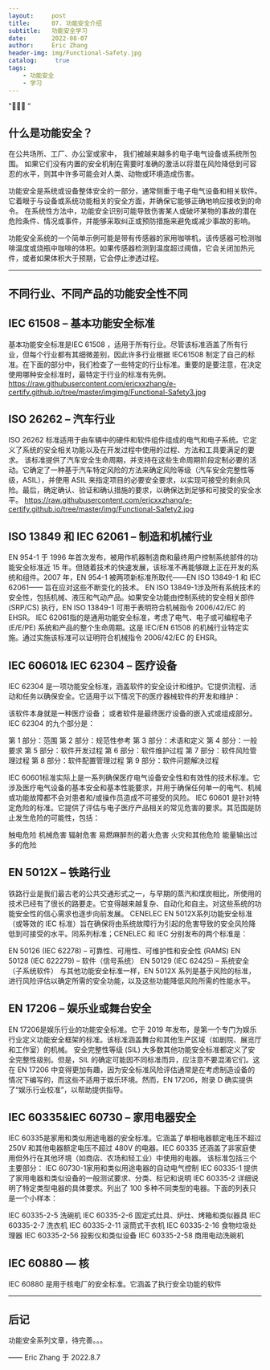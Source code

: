 ```yaml
---
layout:     post
title:      07. 功能安全介绍
subtitle:   功能安全学习
date:       2022-08-07
author:     Eric Zhang
header-img: img/Functional-Safety.jpg
catalog: 	 true
tags:
    - 功能安全
    - 学习
---
```

"🙉🙉🙉 ”


## 什么是功能安全？ 

在公共场所、工厂、办公室或家中， 我们被越来越多的电子电气设备或系统所包围。 如果它们没有内置的安全机制在需要时准确的激活以将潜在风险降低到可容忍的水平，则其中许多可能会对人类、动物或环境造成伤害。

功能安全是系统或设备整体安全的一部分，通常侧重于电子电气设备和相关软件。 它着眼于与设备或系统功能相关的安全方面，并确保它能够正确地响应接收到的命令。 在系统性方法中，功能安全识别可能导致伤害某人或破坏某物的事故的潜在危险条件、情况或事件，并能够采取纠正或预防措施来避免或减少事故的影响。

功能安全系统的一个简单示例可能是带有传感器的家用咖啡机，该传感器可检测咖啡温度或烧瓶中咖啡的体积。如果传感器检测到温度超过阈值，它会关闭加热元件，或者如果体积大于预期，它会停止渗透过程。

---


## 不同行业、不同产品的功能安全性不同
## IEC 61508 – 基本功能安全标准

基本功能安全标准是IEC 61508 ，适用于所有行业。尽管该标准涵盖了所有行业，但每个行业都有其细微差别，因此许多行业根据 IEC61508 制定了自己的标准。在下面的部分中，我们检查了一些特定的行业标准。重要的是要注意，在决定使用哪种安全标准时，最特定于行业的标准有先例。
https://raw.githubusercontent.com/ericxxzhang/e-certify.github.io/tree/master/imgimg/Functional-Safety3.jpg

## ISO 26262 – 汽车行业
ISO 26262 标准适用于由车辆中的硬件和软件组件组成的电气和电子系统。它定义了系统的安全相关功能以及在开发过程中使用的过程、方法和工具要满足的要求。
该标准提供了汽车安全生命周期，并支持在这些生命周期阶段定制必要的活动。它确定了一种基于汽车特定风险的方法来确定风险等级（汽车安全完整性等级，ASIL），并使用 ASIL 来指定项目的必要安全要求，以实现可接受的剩余风险。最后，确定确认、验证和确认措施的要求，以确保达到足够和可接受的安全水平。
https://raw.githubusercontent.com/ericxxzhang/e-certify.github.io/tree/master/img/Functional-Safety2.jpg

## ISO 13849 和 IEC 62061 – 制造和机械行业
EN 954-1 于 1996 年首次发布，被用作机器制造商和最终用户控制系统部件的功能安全标准近 15 年。但随着技术的快速发展，该标准不再能够跟上正在开发的系统和组件。2007 年，EN 954-1 被两项新标准所取代——EN ISO 13849-1 和 IEC 62061—— 旨在应对这些不断变化的技术。
EN ISO 13849-1涉及所有系统技术的安全性，包括机械、液压和气动产品。如果安全功能由控制系统的安全相关部件 (SRP/CS) 执行，EN ISO 13849-1 可用于表明符合机械指令 2006/42/EC 的 EHSR。
IEC 62061指的是通用功能安全标准，考虑了电气、电子或可编程电子 (E/E/PE) 系统和产品的整个生命周期。这是 IEC/EN 61508 的机械行业特定实施。通过实施该标准可以证明符合机械指令 2006/42/EC 的 EHSR。



## IEC 60601& IEC 62304 – 医疗设备
IEC 62304 是一项功能安全标准，涵盖软件的安全设计和维护。它提供流程、活动和任务以确保安全。它适用于以下情况下的医疗器械软件的开发和维护：

该软件本身就是一种医疗设备；
或者软件是最终医疗设备的嵌入式或组成部分。
IEC 62304 的九个部分是：

第 1 部分：范围
第 2 部分：规范性参考
第 3 部分：术语和定义
第 4 部分：一般要求
第 5 部分：软件开发过程
第 6 部分：软件维护过程
第 7 部分：软件风险管理过程
第 8 部分：软件配置管理过程
第 9 部分：软件问题解决过程

IEC 60601标准实际上是一系列确保医疗电气设备安全性和有效性的技术标准。它涉及医疗电气设备的基本安全和基本性能要求，并用于确保任何单一的电气、机械或功能故障都不会对患者和/或操作员造成不可接受的风险。
IEC 60601 是针对特定危险的标准。它提供了评估与电子医疗产品相关的常见危害的要求。其范围是防止发生危险的可能性，包括：

触电危险
机械危害
辐射危害
易燃麻醉剂的着火危害
火灾和其他危险
能量输出过多的危险


## EN 5012X – 铁路行业
铁路行业是我们最古老的公共交通形式之一，与早期的蒸汽和煤炭相比，所使用的技术已经有了很长的路要走。它变得越来越复杂、自动化和自主。对这些系统的功能安全性的信心需求也逐步向前发展。
CENELEC EN 5012X系列功能安全标准（或等效的 IEC 标准）旨在确保将由系统故障行为引起的危害导致的安全风险降低到可接受的水平。同系列标准；CENELEC 和 IEC 分别发布的两个标准是：

EN 50126 (IEC 62278) – 可靠性、可用性、可维护性和安全性 (RAMS)
EN 50128 (IEC 622279) – 软件（信号系统）
EN 50129 (IEC 62425) – 系统安全（子系统软件）
与其他功能安全标准一样，EN 5012X 系列是基于风险的标准，进行风险评估以确定所需的安全功能，以及这些功能降低风险所需的性能水平。

## EN 17206 – 娱乐业或舞台安全
EN 17206是娱乐行业的功能安全标准。它于 2019 年发布，是第一个专门为娱乐行业定义功能安全框架的标准。该标准涵盖舞台和其他生产区域（如剧院、展览厅和工作室）的机械。
安全完整性等级 (SIL)
大多数其他功能安全标准都定义了安全完整性级别。但是，SIL 的确定可能因不同标准而异，应注意不要混淆它们。这在 EN 17206 中变得更加有趣，因为安全标准风险评估通常是在考虑制造设备的情况下编写的，而这些不适用于娱乐环境。然而，EN 17206，附录 D 确实提供了“娱乐行业校准”，以帮助提供指导。

## IEC 60335&IEC 60730 – 家用电器安全
IEC 60335是家用和类似用途电器的安全标准。它涵盖了单相电器额定电压不超过 250V 和其他电器额定电压不超过 480V 的电器。IEC 60335 还涵盖了非家庭使用但外行在其他环境（如商店、农场和轻工业）中使用的电器。
该标准包括三个主要部分：
IEC 60730-1家用和类似用途电器的自动电气控制
IEC 60335-1 提供了家用电器和类似设备的一般测试要求、分类、标记和说明
IEC 60335-2 详细说明了特定类型电器的具体要求。列出了 100 多种不同类型的电器。下面的列表只是一个小样本：

IEC 60335-2-5 洗碗机
IEC 60335-2-6 固定式灶具、炉灶、烤箱和类似器具
IEC 60335-2-7 洗衣机
IEC 60335-2-11 滚筒式干衣机
IEC 60335-2-16 食物垃圾处理器
IEC 60335-2-56 投影仪和类似设备
IEC 60335-2-58 商用电动洗碗机

## IEC 60880 — 核
IEC 60880 是用于核电厂的安全标准。它涵盖了执行安全功能的软件

---


## 后记

功能安全系列文章，待完善。。。


—— Eric Zhang 于 2022.8.7

